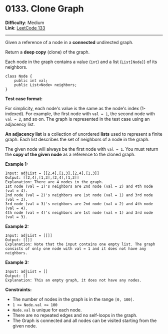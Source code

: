 # 0133. Clone Graph

**Difficulty**: Medium  
**Link**: [LeetCode 133](https://leetcode.com/problems/clone-graph/)

---

Given a reference of a node in a **connected** undirected graph.

Return a **deep copy** (clone) of the graph.

Each node in the graph contains a value (`int`) and a list (`List[Node]`) of its neighbors.

    class Node {
        public int val;
        public List<Node> neighbors;
    }

**Test case format:**

For simplicity, each node's value is the same as the node's index (1-indexed). For example, the first node with `val = 1`, the second node with `val = 2`, and so on. The graph is represented in the test case using an adjacency list.

**An adjacency list** is a collection of unordered **lists** used to represent a finite graph. Each list describes the set of neighbors of a node in the graph.

The given node will always be the first node with `val = 1`. You must return the **copy of the given node** as a reference to the cloned graph.

**Example 1:**

    Input: adjList = [[2,4],[1,3],[2,4],[1,3]]
    Output: [[2,4],[1,3],[2,4],[1,3]]
    Explanation: There are 4 nodes in the graph.
    1st node (val = 1)'s neighbors are 2nd node (val = 2) and 4th node (val = 4).
    2nd node (val = 2)'s neighbors are 1st node (val = 1) and 3rd node (val = 3).
    3rd node (val = 3)'s neighbors are 2nd node (val = 2) and 4th node (val = 4).
    4th node (val = 4)'s neighbors are 1st node (val = 1) and 3rd node (val = 3).

**Example 2:**

    Input: adjList = [[]]
    Output: [[]]
    Explanation: Note that the input contains one empty list. The graph consists of only one node with val = 1 and it does not have any neighbors.

**Example 3:**

    Input: adjList = []
    Output: []
    Explanation: This an empty graph, it does not have any nodes.

**Constraints:**

* The number of nodes in the graph is in the range `[0, 100]`.
* `1 <= Node.val <= 100`
* `Node.val` is unique for each node.
* There are no repeated edges and no self-loops in the graph.
* The Graph is connected and all nodes can be visited starting from the given node.
